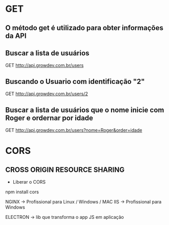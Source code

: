 # GET

## O método get é utilizado para obter informações da API

## Buscar a lista de usuários
GET http://api.growdev.com.br/users

## Buscando o Usuario com identificação "2"
GET http://api.growdev.com.br/users/2

## Buscar a lista de usuários que o nome inicie com Roger e ordernar por idade
GET http://api.growdev.com.br/users?nome=Roger&order=idade


# CORS
## CROSS ORIGIN RESOURCE SHARING

* Liberar o CORS

npm install cors



NGINX -> Profissional para Linux / Windows / MAC
IIS -> Profissional para Windows


ELECTRON -> lib que transforma o app JS em aplicação